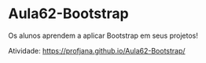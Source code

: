 # Aula62-Bootstrap
Os alunos aprendem a aplicar Bootstrap em seus projetos!

Atividade: https://profjana.github.io/Aula62-Bootstrap/
